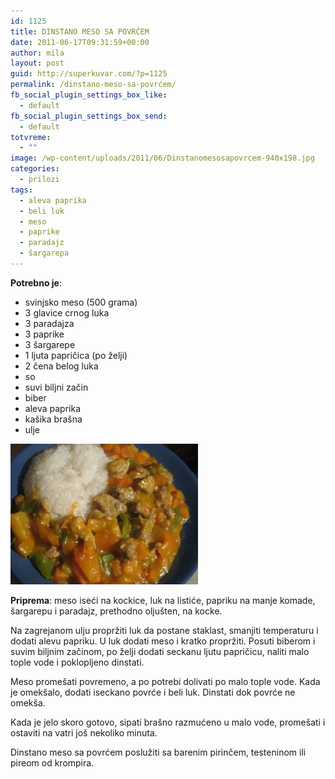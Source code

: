 ```yaml
---
id: 1125
title: DINSTANO MESO SA POVRĆEM
date: 2011-06-17T09:31:59+00:00
author: mila
layout: post
guid: http://superkuvar.com/?p=1125
permalink: /dinstano-meso-sa-povrćem/
fb_social_plugin_settings_box_like:
  - default
fb_social_plugin_settings_box_send:
  - default
totvreme:
  - ""
image: /wp-content/uploads/2011/06/Dinstanomesosapovrcem-940x198.jpg
categories:
  - prilozi
tags:
  - aleva paprika
  - beli luk
  - meso
  - paprike
  - paradajz
  - šargarepa
---
```

**Potrebno je**:

  * svinjsko meso (500 grama)
  * 3 glavice crnog luka
  * 3 paradajza
  * 3 paprike
  * 3 šargarepe
  * 1 ljuta papričica (po želji)
  * 2 čena belog luka
  * so
  * suvi biljni začin
  * biber
  * aleva paprika
  * kašika brašna
  * ulje

<img class="alignnone size-medium wp-image-4775" title="Dinstanomesosapovrcem" src="/wp-content/uploads/2011/06/Dinstanomesosapovrcem-300x225.jpg" alt="" width="300" height="225" /> 

**Priprema**: meso iseći na kockice, luk na listiće, papriku na manje komade, šargarepu i paradajz, prethodno oljušten, na kocke.

Na zagrejanom ulju propržiti luk da postane staklast, smanjiti temperaturu i dodati alevu papriku. U luk dodati meso i kratko propržiti. Posuti biberom i suvim biljnim začinom, po želji dodati seckanu ljutu papričicu, naliti malo tople vode i poklopljeno dinstati.

Meso promešati povremeno, a po potrebi dolivati po malo tople vode. Kada je omekšalo, dodati iseckano povrće i beli luk. Dinstati dok povrće ne omekša.

Kada je jelo skoro gotovo, sipati brašno razmućeno u malo vode, promešati i ostaviti na vatri još nekoliko minuta.

Dinstano meso sa povrćem poslužiti sa barenim pirinčem, testeninom ili pireom od krompira.